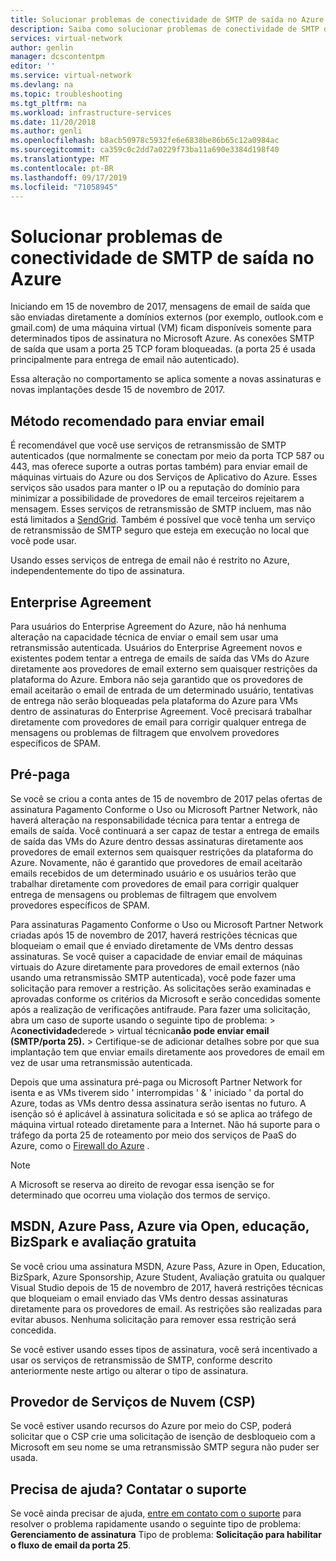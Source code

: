 ```yaml
---
title: Solucionar problemas de conectividade de SMTP de saída no Azure | Microsoft Docs
description: Saiba como solucionar problemas de conectividade de SMTP de saída no Azure.
services: virtual-network
author: genlin
manager: dcscontentpm
editor: ''
ms.service: virtual-network
ms.devlang: na
ms.topic: troubleshooting
ms.tgt_pltfrm: na
ms.workload: infrastructure-services
ms.date: 11/20/2018
ms.author: genli
ms.openlocfilehash: b8acb50978c5932fe6e6838be86b65c12a0984ac
ms.sourcegitcommit: ca359c0c2dd7a0229f73ba11a690e3384d198f40
ms.translationtype: MT
ms.contentlocale: pt-BR
ms.lasthandoff: 09/17/2019
ms.locfileid: "71058945"
---
```

# <a name="troubleshoot-outbound-smtp-connectivity-issues-in-azure"></a>Solucionar problemas de conectividade de SMTP de saída no Azure

Iniciando em 15 de novembro de 2017, mensagens de email de saída que são enviadas diretamente a domínios externos (por exemplo, outlook.com e gmail.com) de uma máquina virtual (VM) ficam disponíveis somente para determinados tipos de assinatura no Microsoft Azure. As conexões SMTP de saída que usam a porta 25 TCP foram bloqueadas. (a porta 25 é usada principalmente para entrega de email não autenticado).

Essa alteração no comportamento se aplica somente a novas assinaturas e novas implantações desde 15 de novembro de 2017.

## <a name="recommended-method-of-sending-email"></a>Método recomendado para enviar email
É recomendável que você use serviços de retransmissão de SMTP autenticados (que normalmente se conectam por meio da porta TCP 587 ou 443, mas oferece suporte a outras portas também) para enviar email de máquinas virtuais do Azure ou dos Serviços de Aplicativo do Azure. Esses serviços são usados para manter o IP ou a reputação do domínio para minimizar a possibilidade de provedores de email terceiros rejeitarem a mensagem. Esses serviços de retransmissão de SMTP incluem, mas não está limitados a [SendGrid](https://sendgrid.com/partners/azure/). Também é possível que você tenha um serviço de retransmissão de SMTP seguro que esteja em execução no local que você pode usar.

Usando esses serviços de entrega de email não é restrito no Azure, independentemente do tipo de assinatura.

## <a name="enterprise-agreement"></a>Enterprise Agreement
Para usuários do Enterprise Agreement do Azure, não há nenhuma alteração na capacidade técnica de enviar o email sem usar uma retransmissão autenticada. Usuários do Enterprise Agreement novos e existentes podem tentar a entrega de emails de saída das VMs do Azure diretamente aos provedores de email externo sem quaisquer restrições da plataforma do Azure. Embora não seja garantido que os provedores de email aceitarão o email de entrada de um determinado usuário, tentativas de entrega não serão bloqueadas pela plataforma do Azure para VMs dentro de assinaturas do Enterprise Agreement. Você precisará trabalhar diretamente com provedores de email para corrigir qualquer entrega de mensagens ou problemas de filtragem que envolvem provedores específicos de SPAM.

## <a name="pay-as-you-go"></a>Pré-paga
Se você se criou a conta antes de 15 de novembro de 2017 pelas ofertas de assinatura Pagamento Conforme o Uso ou Microsoft Partner Network, não haverá alteração na responsabilidade técnica para tentar a entrega de emails de saída. Você continuará a ser capaz de testar a entrega de emails de saída das VMs do Azure dentro dessas assinaturas diretamente aos provedores de email externos sem quaisquer restrições da plataforma do Azure. Novamente, não é garantido que provedores de email aceitarão emails recebidos de um determinado usuário e os usuários terão que trabalhar diretamente com provedores de email para corrigir qualquer entrega de mensagens ou problemas de filtragem que envolvem provedores específicos de SPAM.

Para assinaturas Pagamento Conforme o Uso ou Microsoft Partner Network criadas após 15 de novembro de 2017, haverá restrições técnicas que bloqueiam o email que é enviado diretamente de VMs dentro dessas assinaturas. Se você quiser a capacidade de enviar email de máquinas virtuais do Azure diretamente para provedores de email externos (não usando uma retransmissão SMTP autenticada), você pode fazer uma solicitação para remover a restrição. As solicitações serão examinadas e aprovadas conforme os critérios da Microsoft e serão concedidas somente após a realização de verificações antifraude. Para fazer uma solicitação, abra um caso de suporte usando o seguinte tipo de problema: > A**conectividade**derede > virtual técnica**não pode enviar email (SMTP/porta 25).**  >  Certifique-se de adicionar detalhes sobre por que sua implantação tem que enviar emails diretamente aos provedores de email em vez de usar uma retransmissão autenticada.

Depois que uma assinatura pré-paga ou Microsoft Partner Network for isenta e as VMs tiverem sido ' interrompidas ' & ' iniciado ' da portal do Azure, todas as VMs dentro dessa assinatura serão isentas no futuro. A isenção só é aplicável à assinatura solicitada e só se aplica ao tráfego de máquina virtual roteado diretamente para a Internet. Não há suporte para o tráfego da porta 25 de roteamento por meio dos serviços de PaaS do Azure, como o [Firewall do Azure](https://azure.microsoft.com/services/azure-firewall/) .

> [!NOTE]
> A Microsoft se reserva ao direito de revogar essa isenção se for determinado que ocorreu uma violação dos termos de serviço.

## <a name="msdn-azure-pass-azure-in-open-education-bizspark-and-free-trial"></a>MSDN, Azure Pass, Azure via Open, educação, BizSpark e avaliação gratuita
Se você criou uma assinatura MSDN, Azure Pass, Azure in Open, Education, BizSpark, Azure Sponsorship, Azure Student, Avaliação gratuita ou qualquer Visual Studio depois de 15 de novembro de 2017, haverá restrições técnicas que bloqueiam o email enviado das VMs dentro dessas assinaturas diretamente para os provedores de email. As restrições são realizadas para evitar abusos. Nenhuma solicitação para remover essa restrição será concedida.

Se você estiver usando esses tipos de assinatura, você será incentivado a usar os serviços de retransmissão de SMTP, conforme descrito anteriormente neste artigo ou alterar o tipo de assinatura.

## <a name="cloud-service-provider-csp"></a>Provedor de Serviços de Nuvem (CSP)

Se você estiver usando recursos do Azure por meio do CSP, poderá solicitar que o CSP crie uma solicitação de isenção de desbloqueio com a Microsoft em seu nome se uma retransmissão SMTP segura não puder ser usada.

## <a name="need-help-contact-support"></a>Precisa de ajuda? Contatar o suporte

Se você ainda precisar de ajuda, [entre em contato com o suporte](https://portal.azure.com/?#blade/Microsoft_Azure_Support/HelpAndSupportBlade) para resolver o problema rapidamente usando o seguinte tipo de problema: **Gerenciamento de assinatura** Tipo de problema: **Solicitação para habilitar o fluxo de email da porta 25**.
